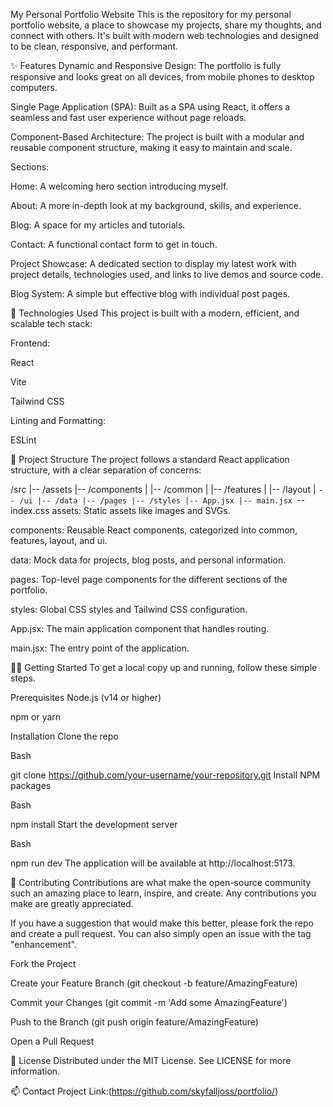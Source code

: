 My Personal Portfolio Website
This is the repository for my personal portfolio website, a place to showcase my projects, share my thoughts, and connect with others. It's built with modern web technologies and designed to be clean, responsive, and performant.

✨ Features
Dynamic and Responsive Design: The portfolio is fully responsive and looks great on all devices, from mobile phones to desktop computers.

Single Page Application (SPA): Built as a SPA using React, it offers a seamless and fast user experience without page reloads.

Component-Based Architecture: The project is built with a modular and reusable component structure, making it easy to maintain and scale.

Sections:

Home: A welcoming hero section introducing myself.

About: A more in-depth look at my background, skills, and experience.

Blog: A space for my articles and tutorials.

Contact: A functional contact form to get in touch.

Project Showcase: A dedicated section to display my latest work with project details, technologies used, and links to live demos and source code.

Blog System: A simple but effective blog with individual post pages.

🚀 Technologies Used
This project is built with a modern, efficient, and scalable tech stack:

Frontend:

React

Vite

Tailwind CSS

Linting and Formatting:

ESLint

📂 Project Structure
The project follows a standard React application structure, with a clear separation of concerns:

/src
|-- /assets
|-- /components
|   |-- /common
|   |-- /features
|   |-- /layout
|   `-- /ui
|-- /data
|-- /pages
|-- /styles
|-- App.jsx
|-- main.jsx
`-- index.css
assets: Static assets like images and SVGs.

components: Reusable React components, categorized into common, features, layout, and ui.

data: Mock data for projects, blog posts, and personal information.

pages: Top-level page components for the different sections of the portfolio.

styles: Global CSS styles and Tailwind CSS configuration.

App.jsx: The main application component that handles routing.

main.jsx: The entry point of the application.

🏃‍♂️ Getting Started
To get a local copy up and running, follow these simple steps.

Prerequisites
Node.js (v14 or higher)

npm or yarn

Installation
Clone the repo

Bash

git clone https://github.com/your-username/your-repository.git
Install NPM packages

Bash

npm install
Start the development server

Bash

npm run dev
The application will be available at http://localhost:5173.

🤝 Contributing
Contributions are what make the open-source community such an amazing place to learn, inspire, and create. Any contributions you make are greatly appreciated.

If you have a suggestion that would make this better, please fork the repo and create a pull request. You can also simply open an issue with the tag "enhancement".

Fork the Project

Create your Feature Branch (git checkout -b feature/AmazingFeature)

Commit your Changes (git commit -m 'Add some AmazingFeature')

Push to the Branch (git push origin feature/AmazingFeature)

Open a Pull Request

📝 License
Distributed under the MIT License. See LICENSE for more information.

📫 Contact
Project Link:(https://github.com/skyfalljoss/portfolio/)
